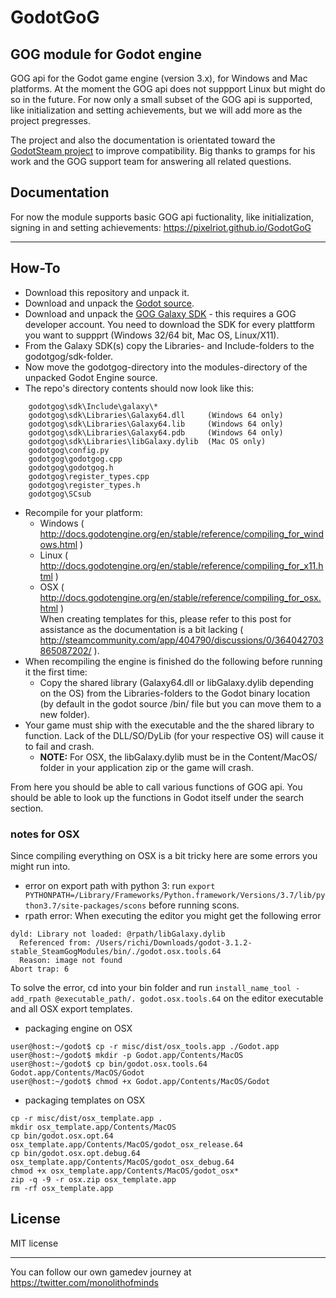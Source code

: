 # GodotGoG
## GOG module for Godot engine

GOG api for the Godot game engine (version 3.x), for Windows and Mac platforms. At the moment the GOG api does not suppport Linux but might do so in the future. For now only a small subset of the GOG api is supported, like initialization and setting achievements, but we will add more as the project pregresses.

The project and also the documentation is orientated toward the [GodotSteam project](https://github.com/Gramps/GodotSteam) to improve compatibility.
Big thanks to gramps for his work and the GOG support team for answering all related questions.

## Documentation

For now the module supports basic GOG api fuctionality, like initialization, signing in and setting achievements: https://pixelriot.github.io/GodotGoG

---
## How-To

- Download this repository and unpack it.
- Download and unpack the [Godot source](https://github.com/godotengine/godot).
- Download and unpack the [GOG Galaxy SDK](https://devportal.gog.com/galaxy/components/sdk) - this requires a GOG developer account. You need to download the SDK for every plattform you want to suppprt (Windows 32/64 bit, Mac OS, Linux/X11).
- From the Galaxy SDK(s) copy the Libraries- and Include-folders to the godotgog/sdk-folder.
- Now move the godotgog-directory into the modules-directory of the unpacked Godot Engine source.
- The repo's directory contents should now look like this:
````
    godotgog\sdk\Include\galaxy\*
    godotgog\sdk\Libraries\Galaxy64.dll     (Windows 64 only)
    godotgog\sdk\Libraries\Galaxy64.lib     (Windows 64 only)
    godotgog\sdk\Libraries\Galaxy64.pdb     (Windows 64 only)
    godotgog\sdk\Libraries\libGalaxy.dylib  (Mac OS only)
    godotgog\config.py
    godotgog\godotgog.cpp
    godotgog\godotgog.h
    godotgog\register_types.cpp
    godotgog\register_types.h
    godotgog\SCsub
````

- Recompile for your platform:
  - Windows ( http://docs.godotengine.org/en/stable/reference/compiling_for_windows.html )
  - Linux ( http://docs.godotengine.org/en/stable/reference/compiling_for_x11.html )  
  - OSX ( http://docs.godotengine.org/en/stable/reference/compiling_for_osx.html )  
    When creating templates for this, please refer to this post for assistance as the documentation is a bit lacking ( http://steamcommunity.com/app/404790/discussions/0/364042703865087202/ ).
- When recompiling the engine is finished do the following before running it the first time:
  - Copy the shared library (Galaxy64.dll or libGalaxy.dylib depending on the OS) from the Libraries-folders to the Godot binary location (by default in the godot source /bin/ file but you can move them to a new folder).
- Your game must ship with the executable and the the shared library to function. Lack of the DLL/SO/DyLib (for your respective OS) will cause it to fail and crash.
  - **NOTE:** For OSX, the libGalaxy.dylib must be in the Content/MacOS/ folder in your application zip or the game will crash.

From here you should be able to call various functions of GOG api. You should be able to look up the functions in Godot itself under the search section.

### notes for OSX
Since compiling everything on OSX is a bit tricky here are some errors you might run into.
* error on export path with python 3:
run `export PYTHONPATH=/Library/Frameworks/Python.framework/Versions/3.7/lib/python3.7/site-packages/scons`
before running scons.
* rpath error:
When executing the editor you might get the following error
````
dyld: Library not loaded: @rpath/libGalaxy.dylib
  Referenced from: /Users/richi/Downloads/godot-3.1.2-stable_SteamGogModules/bin/./godot.osx.tools.64
  Reason: image not found
Abort trap: 6
````
To solve the error, cd into your bin folder and run `install_name_tool -add_rpath @executable_path/. godot.osx.tools.64` on the editor executable and all OSX export templates.
* packaging engine on OSX
````
user@host:~/godot$ cp -r misc/dist/osx_tools.app ./Godot.app
user@host:~/godot$ mkdir -p Godot.app/Contents/MacOS
user@host:~/godot$ cp bin/godot.osx.tools.64 Godot.app/Contents/MacOS/Godot
user@host:~/godot$ chmod +x Godot.app/Contents/MacOS/Godot
````
* packaging templates on OSX
````
cp -r misc/dist/osx_template.app . 
mkdir osx_template.app/Contents/MacOS 
cp bin/godot.osx.opt.64 osx_template.app/Contents/MacOS/godot_osx_release.64 
cp bin/godot.osx.opt.debug.64 osx_template.app/Contents/MacOS/godot_osx_debug.64 
chmod +x osx_template.app/Contents/MacOS/godot_osx* 
zip -q -9 -r osx.zip osx_template.app 
rm -rf osx_template.app
````

## License
MIT license

---  
You can follow our own gamedev journey at https://twitter.com/monolithofminds
